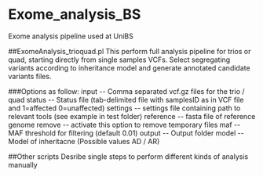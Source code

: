 # Exome_analysis_BS
Exome analysis pipeline used at UniBS

##ExomeAnalysis_trioquad.pl
This perform full analysis pipeline for trios or quad, starting directly from single samples VCFs.
Select segregating variants according to inheritance model and generate annotated candidate variants files.

###Options as follow:
input -- Comma separated vcf.gz files for the trio / quad
status  --  Status file (tab-delimited file with samplesID as in VCF file and 1=affected 0=unaffected)
settings -- settings file containing path to relevant tools (see example in test folder)
reference  --  fasta file of reference genome
remove -- activate this option to remove temporary files
maf  --  MAF threshold for filtering (default 0.01)
output  --  Output folder
model  --  Model of inheritacne (Possible values AD / AR)

##Other scripts
Desribe single steps to perform different kinds of analysis manually
